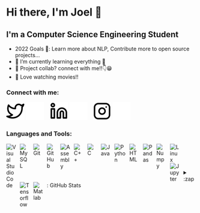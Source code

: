 # Hi there, I'm Joel 👋 

## I'm a Computer Science Engineering Student

-  2022 Goals 🥅: Learn more about NLP, Contribute more to open source projects...
- 🌱 I’m currently learning everything 🤣
- 👯 Project collab? connect with me!!👇😁
- 🤩 Love watching movies!!

 

### Connect with me:


[![website](./img/twitter-light.svg)](https://twitter.com/joeljoeljohn#gh-light-mode-only)
[![website](./img/twitter-dark.svg)](https://twitter.com/joeljohn135#gh-dark-mode-only)
&nbsp;&nbsp;
[![website](./img/linkedin-light.svg)](https://linkedin.com/in/joel-john-42a17156#gh-light-mode-only)
[![website](./img/linkedin-dark.svg)](https://linkedin.com/in/joel-john-42a17156#gh-dark-mode-only)
&nbsp;&nbsp;
[![website](./img/instagram-light.svg)](https://instagram.com/joel_john_135#gh-light-mode-only)
[![website](./img/instagram-dark.svg)](https://instagram.com/joel_john_135#gh-dark-mode-only)

### Languages and Tools:

<img align="left" alt="Visual Studio Code" width="26px" src="https://cdn.jsdelivr.net/gh/devicons/devicon/icons/vscode/vscode-original.svg" style="padding-right:10px;" />
<img align="left" alt="MySQL" width="26px" src="https://cdn.jsdelivr.net/gh/devicons/devicon/icons/mysql/mysql-original.svg" style="padding-right:10px;" />
<img align="left" alt="Git" width="26px" src="https://cdn.jsdelivr.net/gh/devicons/devicon/icons/git/git-original.svg" style="padding-right:10px;" />
<img align="left" alt="GitHub" width="26px" src="https://github.githubassets.com/images/modules/logos_page/GitHub-Mark.png" style="padding-right:10px;" />
<img align="left" alt="Assembly" width="26px" src="https://www.pngkey.com/png/detail/479-4794953_assembly-x86-x86-icon.png" style="padding-right:10px;" />
<img align="left" alt="C++" width="26px" src="https://upload.wikimedia.org/wikipedia/commons/thumb/1/18/ISO_C%2B%2B_Logo.svg/1822px-ISO_C%2B%2B_Logo.svg.png" style="padding-right:10px;" />
<img align="left" alt="C" width="26px" src="https://www.pngitem.com/pimgs/m/31-312155_c-programming-language-logo-hd-png-download.png" style="padding-right:10px;" />
<img align="left" alt="Java" width="26px" src="https://upload.wikimedia.org/wikipedia/en/thumb/3/30/Java_programming_language_logo.svg/1200px-Java_programming_language_logo.svg.png" style="padding-right:10px;" />
<img align="left" alt="Python" width="30px" src="https://upload.wikimedia.org/wikipedia/commons/thumb/f/f8/Python_logo_and_wordmark.svg/2560px-Python_logo_and_wordmark.svg.png" style="padding-right:10px;" />


<img align="left" alt="HTML" width="26px" src="https://images.vexels.com/media/users/3/166383/isolated/preview/6024bc5746d7436c727825dc4fc23c22-html-programming-language-icon.png" style="padding-right:10px;" />
<img align="left" alt="Pandas" width="26px" src="https://www.pinclipart.com/picdir/middle/367-3678882_python-logo-clipart-easy-pandas-python-logo-png.png" style="padding-right:10px;" />
<img align="left" alt="Numpy" width="26px" src="https://upload.wikimedia.org/wikipedia/commons/thumb/3/31/NumPy_logo_2020.svg/2560px-NumPy_logo_2020.svg.png" style="padding-right:10px;" />
<img align="left" alt="Linux" width="26px" src="https://w7.pngwing.com/pngs/970/403/png-transparent-tux-linux-mint-logo-linux-logo-vertebrate-bird.png" style="padding-right:10px;" />
<img align="left" alt="Jupyter" width="26px" src="https://upload.wikimedia.org/wikipedia/commons/thumb/3/38/Jupyter_logo.svg/1200px-Jupyter_logo.svg.png" style="padding-right:10px;" />
<img align="left" alt="Tensorflow" width="26px" src="https://www.vectorlogo.zone/logos/tensorflow/tensorflow-ar21.png" style="padding-right:10px;" />
<img align="left" alt="Matlab" width="26px" src="https://1000logos.net/wp-content/uploads/2021/04/MATLAB-logo.png" style="padding-right:10px;" />


<br />
<br />
<br />
<br />
<details>
  <summary>:zap: GitHub Stats</summary>

  ![Top Langs](https://github-readme-stats.vercel.app/api/top-langs/?username=joeljohn135)

  [![GitHub Streak](http://github-readme-streak-stats.herokuapp.com?user=joeljohn135&theme=ayu-mirage&date_format=M%20j%5B%2C%20Y%5D)](https://git.io/streak-stats)
  
</details>



[twitter]: https://twitter.com/joeljoeljohn
[instagram]: https://www.instagram.com/joel_john_135/
[linkedin]: https://www.linkedin.com/in/joel-john-42a17156/

